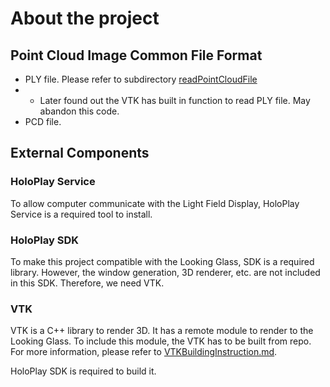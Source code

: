 # About the project
## Point Cloud Image Common File Format
- PLY file. Please refer to subdirectory [readPointCloudFile](readPointCloudFile)
- - Later found out the VTK has built in function to read PLY file. May abandon this code. 
- PCD file. 

## External Components
### HoloPlay Service
To allow computer communicate with the Light Field Display, HoloPlay Service is a required tool to install. 

### HoloPlay SDK
To make this project compatible with the Looking Glass, SDK is a required library. However, the window generation, 3D renderer, etc. are not included in this SDK. Therefore, we need VTK. 

### VTK
VTK is a C++ library to render 3D. It has a remote module to render to the Looking Glass. To include this module, the VTK has to be built from repo. For more information, please refer to [VTKBuildingInstruction.md](VTKBuildingInstruction.md).

HoloPlay SDK is required to build it. 